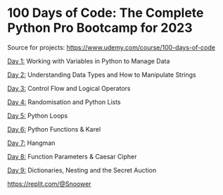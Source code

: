 # 100 Days of Code: The Complete Python Pro Bootcamp for 2023

Source for projects: https://www.udemy.com/course/100-days-of-code

[Day 1:](https://github.com/Snoower/100-days-of-code-python/tree/main/day-1) Working with Variables in Python to Manage Data

[Day 2:](https://github.com/Snoower/100-days-of-code-python/tree/main/day-2) Understanding Data Types and How to Manipulate Strings

[Day 3:](https://github.com/Snoower/100-days-of-code-python/tree/main/day-3) Control Flow and Logical Operators

[Day 4:](https://github.com/Snoower/100-days-of-code-python/tree/main/day-4) Randomisation and Python Lists

[Day 5:](https://github.com/Snoower/100-days-of-code-python/tree/main/day-5) Python Loops

[Day 6:](https://github.com/Snoower/100-days-of-code-python/tree/main/day-6) Python Functions & Karel

[Day 7:](https://github.com/Snoower/100-days-of-code-python/tree/main/day-7) Hangman

[Day 8:](https://github.com/Snoower/100-days-of-code-python/tree/main/day-8) Function Parameters & Caesar Cipher

[Day 9:](https://github.com/Snoower/100-days-of-code-python/tree/main/day-9) Dictionaries, Nesting and the Secret Auction

https://replit.com/@Snoower
